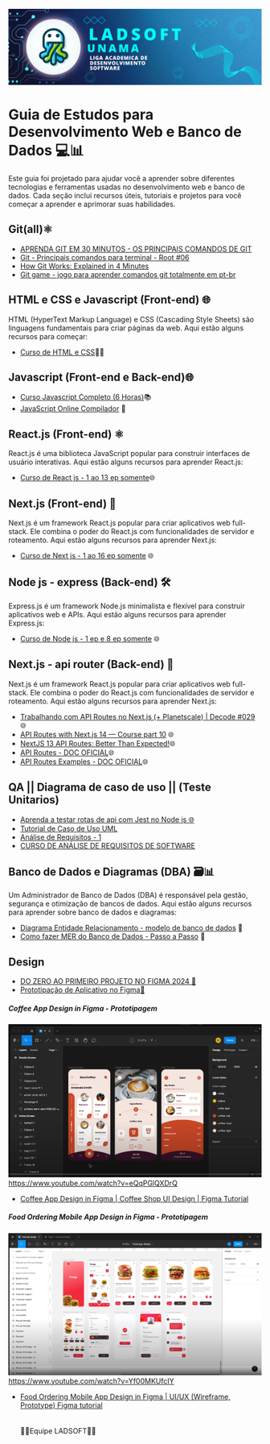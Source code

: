 ![img](https://github.com/ladsoftunama/ladsoftunama/raw/main/imagens/image_readme.png)

# Guia de Estudos para Desenvolvimento Web e Banco de Dados 💻📊

Este guia foi projetado para ajudar você a aprender sobre diferentes tecnologias e ferramentas usadas no desenvolvimento web e banco de dados. Cada seção inclui recursos úteis, tutoriais e projetos para você começar a aprender e aprimorar suas habilidades.

## Git(all)⚛️

- [APRENDA GIT EM 30 MINUTOS - OS PRINCIPAIS COMANDOS DE GIT](https://www.youtube.com/watch?v=Zwv9qRyVeU4)
- [Git - Principais comandos para terminal - Root #06](https://youtu.be/E28J23gCBIs)
- [How Git Works: Explained in 4 Minutes](https://www.youtube.com/watch?v=e9lnsKot_SQ)
- [Git game - jogo para aprender comandos git totalmente em pt-br](https://learngitbranching.js.org/?locale=pt_BR)

## HTML e CSS e Javascript (Front-end) 🌐

HTML (HyperText Markup Language) e CSS (Cascading Style Sheets) são linguagens fundamentais para criar páginas da web. Aqui estão alguns recursos para começar:

- [Curso de HTML e CSS](https://youtube.com/playlist?list=PLnDvRpP8Bnez2LJGshXKtid2f-aUkFOqM&si=P0eKhZ4aOKXAqovc)📖🎨

## Javascript (Front-end e Back-end)🌐

- [Curso Javascript Completo (6 Horas)](https://www.youtube.com/watch?v=McKNP3g6VBA)📚
- [JavaScript Online Compilador](https://developer.mozilla.org/en-US/docs/Web/HTML) 🚀

## React.js (Front-end) ⚛️

React.js é uma biblioteca JavaScript popular para construir interfaces de usuário interativas. Aqui estão alguns recursos para aprender React.js:

- [Curso de React js - 1 ao 13 ep somente](https://www.youtube.com/playlist?list=PLnDvRpP8BneyVA0SZ2okm-QBojomniQVO)🌐

## Next.js (Front-end) 🚀

Next.js é um framework React.js popular para criar aplicativos web full-stack. Ele combina o poder do React.js com funcionalidades de servidor e roteamento. Aqui estão alguns recursos para aprender Next.js:

- [Curso de Next js - 1 ao 16 ep somente](https://www.youtube.com/playlist?list=PLnDvRpP8BnezfJcfiClWskFOLODeqI_Ft) 🌐

## Node js - express (Back-end) 🛠️

Express.js é um framework Node.js minimalista e flexível para construir aplicativos web e APIs. Aqui estão alguns recursos para aprender Express.js:

- [Curso de Node js - 1 ep e 8 ep somente](https://www.youtube.com/playlist?list=PLJ_KhUnlXUPtbtLwaxxUxHqvcNQndmI4B) 🌐

## Next.js - api router (Back-end) 🚀

Next.js é um framework React.js popular para criar aplicativos web full-stack. Ele combina o poder do React.js com funcionalidades de servidor e roteamento. Aqui estão alguns recursos para aprender Next.js:

- [Trabalhando com API Routes no Next.js (+ Planetscale) | Decode #029](https://www.youtube.com/watch?v=ZDSiAwuoX0c) 🌐
- [API Routes with Next.js 14 — Course part 10](https://www.youtube.com/watch?v=gEB3ckYeZF4&pp=ygULbmV4dCBqcyBhcGk%3D) 🌐
- [NextJS 13 API Routes: Better Than Expected!](https://www.youtube.com/watch?v=vrR4MlB7nBI)🌐
- [API Routes - DOC OFICIAL](https://nextjs.org/docs/pages/building-your-application/routing/api-routes)🌐
- [API Routes Examples - DOC OFICIAL](https://nextjs.org/learn-pages-router/basics/api-routes/creating-api-routes)🌐

## QA || Diagrama de caso de uso || (Teste Unitarios)

- [Aprenda a testar rotas de api com Jest no Node js 🌐](https://www.youtube.com/watch?v=HzjHDsoHwB4)
- [Tutorial de Caso de Uso UML](https://youtu.be/ab6eDdwS3rA)
- [Análise de Requisitos - 1 ](https://www.youtube.com/watch?v=rVbJ7ykuLig)
- [CURSO DE ANÁLISE DE REQUISITOS DE SOFTWARE](https://www.youtube.com/playlist?list=PLF9vK2NfbRJtqen7xlD7aWtu3Bwik-k6G)

## Banco de Dados e Diagramas (DBA) 🗃️📊

Um Administrador de Banco de Dados (DBA) é responsável pela gestão, segurança e otimização de bancos de dados. Aqui estão alguns recursos para aprender sobre banco de dados e diagramas:

- [Diagrama Entidade Relacionamento - modelo de banco de dados](https://www.youtube.com/watch?v=XCkd27GtZoM) 📖
- [Como fazer MER do Banco de Dados - Passo a Passo](https://youtu.be/V3GNA-LWCnI) 📖

## Design

- [DO ZERO AO PRIMEIRO PROJETO NO FIGMA 2024 🔑](https://www.youtube.com/watch?v=L7wLoft_BVc)
- [Prototipação de Aplicativo no Figma🔑](https://www.youtube.com/playlist?list=PLwgL9IEA0PxWS1Ub3aqp9r1RUcfysxLwk)

##### Coffee App Design in Figma - Prototipagem

![img](/images/prot%20figma.png)
https://www.youtube.com/watch?v=eQqPGlQXDrQ

- [Coffee App Design in Figma | Coffee Shop UI Design | Figma Tutorial](https://www.youtube.com/watch?v=eQqPGlQXDrQ)

##### Food Ordering Mobile App Design in Figma - Prototipagem

![img](/images/prot%20figma%202.png)
https://www.youtube.com/watch?v=Yf00MKUfcIY

- [Food Ordering Mobile App Design in Figma | UI/UX (Wireframe, Prototype) Figma tutorial](https://www.youtube.com/watch?v=Yf00MKUfcIY)
  \
  \
  \
  👩‍💻Equipe LADSOFT👨‍💻
